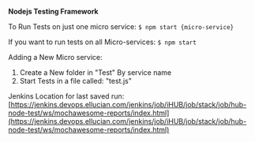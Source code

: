 **Nodejs Testing Framework**

To Run Tests on just one micro service: 
``
  $ npm start {micro-service}
``

If you want to run tests on all Micro-services:
``
  $ npm start
``

Adding a New Micro service:
  1) Create a New folder in "Test" By service name
  2) Start Tests in a file called: "test.js"

Jenkins Location for last saved run:
[https://jenkins.devops.ellucian.com/jenkins/job/iHUB/job/stack/job/hub-node-test/ws/mochawesome-reports/index.html](https://jenkins.devops.ellucian.com/jenkins/job/iHUB/job/stack/job/hub-node-test/ws/mochawesome-reports/index.html)

